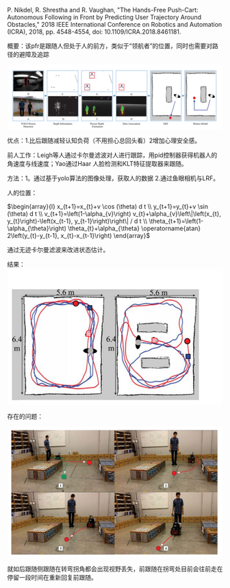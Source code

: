 P. Nikdel, R. Shrestha and R. Vaughan, "The Hands-Free Push-Cart: Autonomous Following in Front by Predicting User Trajectory Around Obstacles," 2018 IEEE International Conference on Robotics and Automation (ICRA), 2018, pp. 4548-4554, doi: 10.1109/ICRA.2018.8461181.

概要：该pfr是跟随人但处于人的前方，类似于“领航者”的位置，同时也需要对路径的避障及追踪

![image-20221102201701507](https://raw.githubusercontent.com/Eircly/eric/main/image-20221102201701507.png)

优点：1.比后跟随减轻认知负荷（不用担心总回头看）2增加心理安全感。

前人工作：Leigh等人通过卡尔曼滤波对人进行跟踪，用pid控制器获得机器人的角速度与线速度；Yao通过Haar 人脸检测和KLT特征提取器来跟随。

方法：1。通过基于yolo算法的图像处理，获取人的数据 2.通过鱼眼相机与LRF。

人的位置：

$\begin{array}{l}
x_{t+1}=x_{t}+v \cos (\theta) d t \\
y_{t+1}=y_{t}+v \sin (\theta) d t \\
v_{t+1}=\left(1-\alpha_{v}\right) v_{t}+\alpha_{v}\left\|\left(x_{t}, y_{t}\right)-\left(x_{t-1}, y_{t-1}\right)\right\| / d t \\
\theta_{t+1}=\left(1-\alpha_{\theta}\right) \theta_{t}+\alpha_{\theta} \operatorname{atan} 2\left(y_{t}-y_{t-1}, x_{t}-x_{t-1}\right)
\end{array}$

通过无迹卡尔曼滤波来改进状态估计。

结果：![image-20221102202834824](https://raw.githubusercontent.com/Eircly/eric/main/image-20221102202834824.png)

存在的问题：

![image-20221102203553681](https://raw.githubusercontent.com/Eircly/eric/main/image-20221102203553681.png)

就如后跟随侧跟随在转弯拐角都会出现视野丢失，前跟随在拐弯处目前会往前走在停留一段时间在重新回复前跟随。